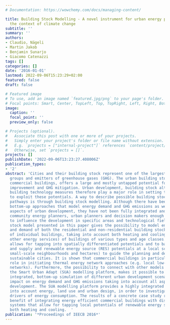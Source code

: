 ```yaml
---
# Documentation: https://wowchemy.com/docs/managing-content/

title: Building Stock Modelling - A novel instrument for urban energy planning in
  the context of climate change
subtitle: ''
summary: ''
authors:
- Claudio, Nägeli
- Martin Jakob
- Benjamin Sunarjo
- Giacomo Catenazzi
tags: []
categories: []
date: '2016-01-01'
lastmod: 2022-09-06T15:23:29+02:00
featured: false
draft: false

# Featured image
# To use, add an image named `featured.jpg/png` to your page's folder.
# Focal points: Smart, Center, TopLeft, Top, TopRight, Left, Right, BottomLeft, Bottom, BottomRight.
image:
  caption: ''
  focal_point: ''
  preview_only: false

# Projects (optional).
#   Associate this post with one or more of your projects.
#   Simply enter your project's folder or file name without extension.
#   E.g. `projects = ["internal-project"]` references `content/project/deep-learning/index.md`.
#   Otherwise, set `projects = []`.
projects: []
publishDate: '2022-09-06T13:23:27.408006Z'
publication_types:
- '2'
abstract: 'Cities and their building stock represent one of the largest energy consumer
  groups and emitters of greenhouse gases (GHG). The urban building stock, including
  commercial buildings, offers a large and mostly untapped potential for energy efficiency
  improvement and GHG mitigation. Urban development, building stock alterations, and
  building technology measures therefore play a major role in setting the framework
  to exploit these potentials. A way to describe possible building stock development
  pathways is through building stock modelling. Although there have been many different
  bottom-up approaches that model energy demand and GHG emissions as well as other
  aspects of urban development, they have not been fully integrated and are not giving
  community energy planners, urban planners and decision makers enough information
  to influence the development in specific areas and technological fields. The building
  stock model presented in this paper gives the possibility to model energy supply
  and demand of both the residential and non-residential building stock at the scale
  of individual buildings, taking into account both heating and cooling demand (and
  other energy services) of buildings of various types and age classes. The model
  allows for tapping into spatially differentiated potentials and to balance demand
  and supply and renewable energy source (RES) potentials at a local scale (typically
  small-scale neighbourhoods and hectares) to guide the planning and development of
  sustainable cities. It is shown that commercial buildings in particular play a key
  role in initiating thermal energy network approaches (e.g. local low-temperature
  networks). Furthermore, the possibility to connect with other models e.g. through
  the Smart Urban Adapt (SUA) modelling platform, makes it possible to run a fully
  integrated, bottom-up simulation of different urban development scenarios and their
  impact on energy demand and GHG emissions taking into account all aspects of urban
  development. The SUA modelling platform provides a highly integrated model, taking
  into account energy, land use and urban design, in order to investigate the socio-economic
  drivers of energy consumption. The results of a concrete case study revealed the
  benefit of integrating energy efficient commercial buildings with district energy
  systems that allow for tapping local potentials of renewable energy sources, for
  both heating and cooling.  '
publication: '*Proceedings of IEECB 2016*'
---
```

